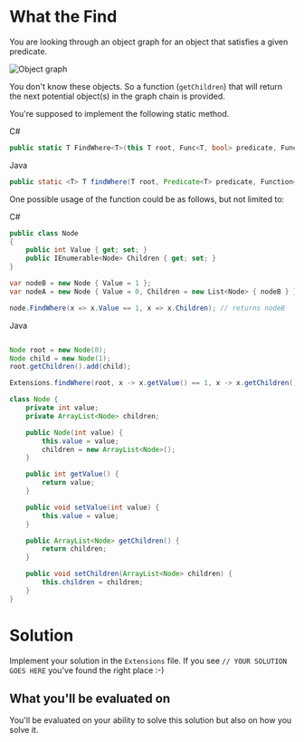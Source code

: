 # What the Find

You are looking through an object graph for an object that satisfies a given predicate.

![Object graph](./images/object_graph.png)

You don't know these objects. So a function (`getChildren`) that will return the next potential object(s) in the graph chain is provided.

You're supposed to implement the following static method.

C#
```csharp
public static T FindWhere<T>(this T root, Func<T, bool> predicate, Func<T, IEnumerable<T>> getChildren)
```
Java
```java
public static <T> T findWhere(T root, Predicate<T> predicate, Function<T, Iterable<T>> getChildren)
```

One possible usage of the function could be as follows, but not limited to:

C#
```csharp
public class Node
{
    public int Value { get; set; }
    public IEnumerable<Node> Children { get; set; }
}

var nodeB = new Node { Value = 1 };
var nodeA = new Node { Value = 0, Children = new List<Node> { nodeB } };

node.FindWhere(x => x.Value == 1, x => x.Children); // returns nodeB
```
Java
```java

Node root = new Node(0);
Node child = new Node(1);
root.getChildren().add(child);

Extensions.findWhere(root, x -> x.getValue() == 1, x -> x.getChildren()); // returns child

class Node {
    private int value;
    private ArrayList<Node> children;

    public Node(int value) {
        this.value = value;
        children = new ArrayList<Node>();
    }

    public int getValue() {
        return value;
    }

    public void setValue(int value) {
        this.value = value;
    }

    public ArrayList<Node> getChildren() {
        return children;
    }

    public void setChildren(ArrayList<Node> children) {
        this.children = children;
    }
}
```

# Solution

Implement your solution in the `Extensions` file.
If you see `// YOUR SOLUTION GOES HERE` you've found the right place :-)

## What you'll be evaluated on

You'll be evaluated on your ability to solve this solution but also on how you solve it.
